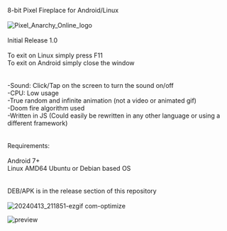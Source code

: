 8-bit Pixel Fireplace for Android/Linux
<br><br>
![Pixel_Anarchy_Online_logo](https://github.com/lexterror/8-bit-pixel-fireplace-android-linux/assets/16135535/72936bda-97c7-4464-becd-1b7b45a1c042)
<br><br>
Initial Release 1.0
<br><br>
To exit on Linux simply press F11<br>
To exit on Android simply close the window<br>
<br><br>
-Sound: Click/Tap on the screen to turn the sound on/off<br>
-CPU: Low usage<br>
-True random and infinite animation (not a video or animated gif)<br>
-Doom fire algorithm used<br>
-Written in JS (Could easily be rewritten in any other language or using a different framework)<br>
<br><br>
Requirements: 
<br><br>
Android 7+<br>
Linux AMD64 Ubuntu or Debian based OS<br>
<br><br>
DEB/APK is in the release section of this repository
<br><br>
![20240413_211851-ezgif com-optimize](https://github.com/lexterror/8-bit-pixel-fireplace-android-linux/assets/16135535/9d8af751-6131-43c3-93aa-796e7391f33d)

![preview](https://github.com/lexterror/8-bit-pixel-fireplace-android-linux/assets/16135535/e776932c-a742-4b66-bfc9-795c3764ea6b)









<br>




